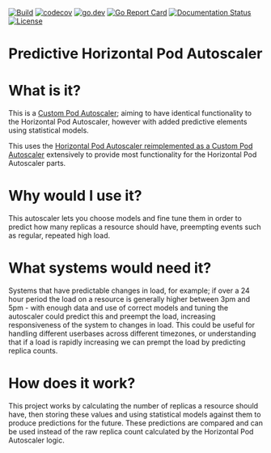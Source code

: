 [![Build](https://github.com/jthomperoo/predictive-horizontal-pod-autoscaler/workflows/main/badge.svg)](https://github.com/jthomperoo/predictive-horizontal-pod-autoscaler/actions)
[![codecov](https://codecov.io/gh/jthomperoo/predictive-horizontal-pod-autoscaler/branch/master/graph/badge.svg)](https://codecov.io/gh/jthomperoo/predictive-horizontal-pod-autoscaler)
[![go.dev](https://img.shields.io/badge/go.dev-reference-007d9c?logo=go&logoColor=white&style=flat)](https://pkg.go.dev/github.com/jthomperoo/predictive-horizontal-pod-autoscaler)
[![Go Report Card](https://goreportcard.com/badge/github.com/jthomperoo/predictive-horizontal-pod-autoscaler)](https://goreportcard.com/report/github.com/jthomperoo/predictive-horizontal-pod-autoscaler)
[![Documentation Status](https://readthedocs.org/projects/predictive-horizontal-pod-autoscaler/badge/?version=latest)](https://predictive-horizontal-pod-autoscaler.readthedocs.io/en/latest)
[![License](http://img.shields.io/:license-apache-blue.svg)](http://www.apache.org/licenses/LICENSE-2.0.html)
# Predictive Horizontal Pod Autoscaler

# What is it?

This is a [Custom Pod Autoscaler](https://www.github.com/jthomperoo/custom-pod-autoscaler); 
aiming to have identical functionality to the Horizontal Pod Autoscaler, however with added 
predictive elements using statistical models.  

This uses the 
[Horizontal Pod Autoscaler reimplemented as a Custom Pod Autoscaler](https://www.github.com/jthomperoo/horizontal-pod-autoscaler) 
extensively to provide most functionality for the Horizontal Pod Autoscaler parts.  

# Why would I use it?

This autoscaler lets you choose models and fine tune them in order to predict how many replicas a 
resource should have, preempting events such as regular, repeated high load. 

# What systems would need it?

Systems that have predictable changes in load, for example; if over a 24 hour period the load on a 
resource is generally higher between 3pm and 5pm - with enough data and use of correct models and 
tuning the autoscaler could predict this and preempt the load, increasing responsiveness of the 
system to changes in load. This could be useful for handling different userbases across different 
timezones, or understanding that if a load is rapidly increasing we can prempt the load by 
predicting replica counts.

# How does it work?

This project works by calculating the number of replicas a resource should have, then storing 
these values and using statistical models against them to produce predictions for the future. 
These predictions are compared and can be used instead of the raw replica count calculated by 
the Horizontal Pod Autoscaler logic.
